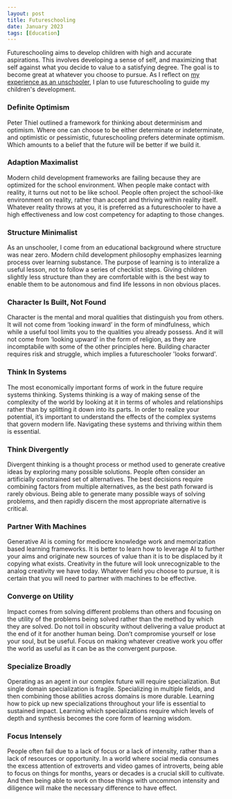 ```yaml
---
layout: post
title: Futureschooling
date: January 2023
tags: [Education]
---
```



Futureschooling aims to develop children with high and accurate aspirations. This involves developing a sense of self, and maximizing that self against what you decide to value to a satisfying degree. The goal is to become great at whatever you choose to pursue. As I reflect on [my experience as an unschooler](https://rogerkirkness.com/unschooling), I plan to use futureschooling to guide my children's development.

### Definite Optimism
Peter Thiel outlined a framework for thinking about determinism and optimism. Where one can choose to be either determinate or indeterminate, and optimistic or pessimistic, futureschooling prefers determinate optimism. Which amounts to a belief that the future will be better if we build it. 

### Adaption Maximalist
Modern child development frameworks are failing because they are optimized for the school environment. When people make contact with reality, it turns out not to be like school. People often project the school-like environment on reality, rather than accept and thriving within reality itself. Whatever reality throws at you, it is preferred as a futureschooler to have a high effectiveness and low cost competency for adapting to those changes.

### Structure Minimalist
As an unschooler, I come from an educational background where structure was near zero. Modern child development philosophy emphasizes learning process over learning substance. The purpose of learning is to interalize a useful lesson, not to follow a series of checklist steps. Giving children slightly less structure than they are comfortable with is the best way to enable them to be autonomous and find life lessons in non obvious places. 

### Character Is Built, Not Found
Character is the mental and moral qualities that distinguish you from others. It will not come from ‘looking inward’ in the form of mindfulness, which while a useful tool limits you to the qualities you already possess. And it will not come from ‘looking upward’ in the form of religion, as they are incomptabile with some of the other principles here. Building character requires risk and struggle, which implies a futureschooler 'looks forward'. 

### Think In Systems
The most economically important forms of work in the future require systems thinking. Systems thinking is a way of making sense of the complexity of the world by looking at it in terms of wholes and relationships rather than by splitting it down into its parts. In order to realize your potential, it’s important to understand the effects of the complex systems that govern modern life. Navigating these systems and thriving within them is essential. 

### Think Divergently
Divergent thinking is a thought process or method used to generate creative ideas by exploring many possible solutions. People often consider an artificially constrained set of alternatives. The best decisions require combining factors from multiple alternatives, as the best path forward is rarely obvious. Being able to generate many possible ways of solving problems, and then rapidly discern the most appropriate alternative is critical. 

### Partner With Machines
Generative AI is coming for mediocre knowledge work and memorization based learning frameworks. It is better to learn how to leverage AI to further your aims and originate new sources of value than it is to be displaced by it copying what exists. Creativity in the future will look unrecognizable to the analog creativity we have today. Whatever field you choose to pursue, it is certain that you will need to partner with machines to be effective.

### Converge on Utility
Impact comes from solving different problems than others and focusing on the utility of the problems being solved rather than the method by which they are solved. Do not toil in obscurity without delivering a value product at the end of it for another human being. Don’t compromise yourself or lose your soul, but be useful. Focus on making whatever creative work you offer the world as useful as it can be as the convergent purpose. 

### Specialize Broadly
Operating as an agent in our complex future will require specialization. But single domain specialization is fragile. Specializing in multiple fields, and then combining those abilities across domains is more durable. Learning how to pick up new specializations throughout your life is essential to sustained impact. Learning which specializations require which levels of depth and synthesis becomes the core form of learning wisdom. 

### Focus Intensely
People often fail due to a lack of focus or a lack of intensity, rather than a lack of resources or opportunity. In a world where social media consumes the excess attention of extroverts and video games of introverts, being able to focus on things for months, years or decades is a crucial skill to cultivate. And then being able to work on those things with uncommon intensity and diligence will make the necessary difference to have effect.
